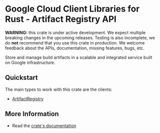 # Google Cloud Client Libraries for Rust - Artifact Registry API

<!-- Code generated by sidekick. DO NOT EDIT. -->

**WARNING:** this crate is under active development. We expect multiple breaking
changes in the upcoming releases. Testing is also incomplete, we do **not**
recommend that you use this crate in production. We welcome feedback about the
APIs, documentation, missing features, bugs, etc.

Store and manage build artifacts in a scalable and integrated service built
on Google infrastructure.

## Quickstart

The main types to work with this crate are the clients:

* [ArtifactRegistry](https://docs.rs/gcp-sdk-devtools-artifactregistry-v1/latest/gcp_sdk_devtools_artifactregistry_v1/client/struct.ArtifactRegistry.html)

## More Information

* Read the [crate's documentation](https://docs.rs/gcp-sdk-devtools-artifactregistry-v1/latest/gcp-sdk-devtools-artifactregistry-v1)
